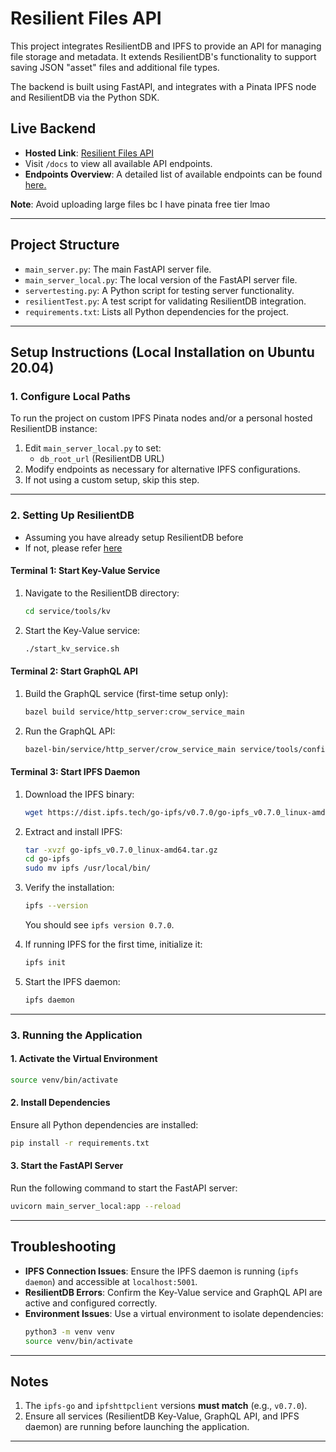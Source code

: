 # Resilient Files API

This project integrates ResilientDB and IPFS to provide an API for managing file storage and metadata. It extends ResilientDB's functionality to support saving JSON "asset" files and additional file types.

The backend is built using FastAPI, and integrates with a Pinata IPFS node and ResilientDB via the Python SDK.

## **Live Backend**
- **Hosted Link**: [Resilient Files API](https://resilientfilesapi.onrender.com)
- Visit `/docs` to view all available API endpoints.
- **Endpoints Overview**: A detailed list of available endpoints can be found [here.](https://github.com/Echo108471/ResilientFilesAPI/blob/main/API_README.md)

**Note**: Avoid uploading large files bc I have pinata free tier lmao

---

## **Project Structure**
- `main_server.py`: The main FastAPI server file.
- `main_server_local.py`: The local version of the FastAPI server file.
- `servertesting.py`: A Python script for testing server functionality.
- `resilientTest.py`: A test script for validating ResilientDB integration.
- `requirements.txt`: Lists all Python dependencies for the project.

---

## **Setup Instructions (Local Installation on Ubuntu 20.04)**

### **1. Configure Local Paths**
To run the project on custom IPFS Pinata nodes and/or a personal hosted ResilientDB instance:
1. Edit `main_server_local.py` to set:
   - `db_root_url` (ResilientDB URL)
2. Modify endpoints as necessary for alternative IPFS configurations.
3. If not using a custom setup, skip this step.

---

### **2. Setting Up ResilientDB**
 - Assuming you have already setup ResilientDB before
 - If not, please refer [here](https://github.com/apache/incubator-resilientdb)

#### **Terminal 1: Start Key-Value Service**
1. Navigate to the ResilientDB directory:
   ```bash
   cd service/tools/kv
   ```
2. Start the Key-Value service:
   ```bash
   ./start_kv_service.sh
   ```

#### **Terminal 2: Start GraphQL API**
1. Build the GraphQL service (first-time setup only):
   ```bash
   bazel build service/http_server:crow_service_main
   ```
2. Run the GraphQL API:
   ```bash
   bazel-bin/service/http_server/crow_service_main service/tools/config/interface/client.config service/http_server/server_config.config
   ```

#### **Terminal 3: Start IPFS Daemon**

1. Download the IPFS binary:
   ```bash
   wget https://dist.ipfs.tech/go-ipfs/v0.7.0/go-ipfs_v0.7.0_linux-amd64.tar.gz
   ```

2. Extract and install IPFS:
   ```bash
   tar -xvzf go-ipfs_v0.7.0_linux-amd64.tar.gz
   cd go-ipfs
   sudo mv ipfs /usr/local/bin/
   ```

3. Verify the installation:
   ```bash
   ipfs --version
   ```
   You should see `ipfs version 0.7.0`.

4. If running IPFS for the first time, initialize it:
   ```bash
   ipfs init
   ```
   
5. Start the IPFS daemon:
   ```bash
   ipfs daemon
   ```

---

### **3. Running the Application**
#### **1. Activate the Virtual Environment**
```bash
source venv/bin/activate
```

#### **2. Install Dependencies**
Ensure all Python dependencies are installed:
```bash
pip install -r requirements.txt
```

#### **3. Start the FastAPI Server**
Run the following command to start the FastAPI server:
```bash
uvicorn main_server_local:app --reload
```

---

## **Troubleshooting**

- **IPFS Connection Issues**: Ensure the IPFS daemon is running (`ipfs daemon`) and accessible at `localhost:5001`.
- **ResilientDB Errors**: Confirm the Key-Value service and GraphQL API are active and configured correctly.
- **Environment Issues**: Use a virtual environment to isolate dependencies:
  ```bash
  python3 -m venv venv
  source venv/bin/activate
  ```

---

## **Notes**
1. The `ipfs-go` and `ipfshttpclient` versions **must match** (e.g., `v0.7.0`).
2. Ensure all services (ResilientDB Key-Value, GraphQL API, and IPFS daemon) are running before launching the application.

---
